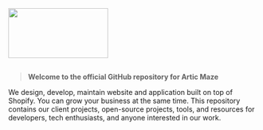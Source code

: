 <img src="https://user-images.githubusercontent.com/126467384/222062938-ac1a860a-e434-469c-b3b3-eed8ff3208e2.svg" width="200" height="100" />

##

>  **Welcome to the official GitHub repository for Artic Maze**

We design, develop, maintain website and application built on top of Shopify. You can grow your business at the same time. This repository contains our client projects, open-source projects, tools, and resources for developers, tech enthusiasts, and anyone interested in our work.


<!--
**articmaze/articmaze** is a ✨ _special_ ✨ repository because its `README.md` (this file) appears on your GitHub profile.

Here are some ideas to get you started:

- 🔭 I’m currently working on ...
- 🌱 I’m currently learning ...
- 👯 I’m looking to collaborate on ...
- 🤔 I’m looking for help with ...
- 💬 Ask me about ...
- 📫 How to reach me: ...
- 😄 Pronouns: ...
- ⚡ Fun fact: ...
-->
